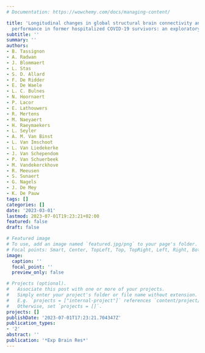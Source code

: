 ```yaml
---
# Documentation: https://wowchemy.com/docs/managing-content/

title: 'Longitudinal changes in global structural brain connectivity and cognitive
  performance in former hospitalized COVID-19 survivors: an exploratory study'
subtitle: ''
summary: ''
authors:
- B. Tassignon
- A. Radwan
- J. Blommaert
- L. Stas
- S. D. Allard
- F. De Ridder
- E. De Waele
- L. C. Bulnes
- N. Hoornaert
- P. Lacor
- E. Lathouwers
- R. Mertens
- M. Naeyaert
- H. Raeymaekers
- L. Seyler
- A. M. Van Binst
- L. Van Imschoot
- L. Van Liedekerke
- J. Van Schependom
- P. Van Schuerbeek
- M. Vandekerckhove
- R. Meeusen
- S. Sunaert
- G. Nagels
- J. De Mey
- K. De Pauw
tags: []
categories: []
date: '2023-03-01'
lastmod: 2023-07-01T19:23:21+02:00
featured: false
draft: false

# Featured image
# To use, add an image named `featured.jpg/png` to your page's folder.
# Focal points: Smart, Center, TopLeft, Top, TopRight, Left, Right, BottomLeft, Bottom, BottomRight.
image:
  caption: ''
  focal_point: ''
  preview_only: false

# Projects (optional).
#   Associate this post with one or more of your projects.
#   Simply enter your project's folder or file name without extension.
#   E.g. `projects = ["internal-project"]` references `content/project/deep-learning/index.md`.
#   Otherwise, set `projects = []`.
projects: []
publishDate: '2023-07-01T17:23:21.704347Z'
publication_types:
- '2'
abstract: ''
publication: '*Exp Brain Res*'
---
```

